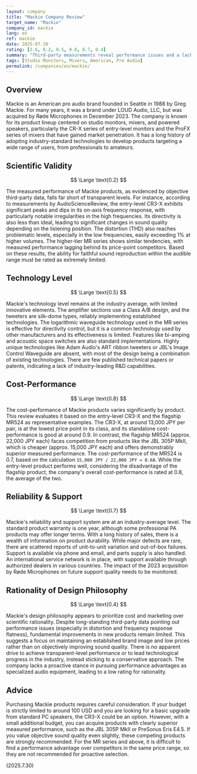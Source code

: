 ```yaml
---
layout: company
title: "Mackie Company Review"
target_name: "Mackie"
company_id: mackie
lang: en
ref: mackie
date: 2025-07-30
rating: [2.6, 0.2, 0.5, 0.8, 0.7, 0.4]
summary: "Third-party measurements reveal performance issues and a lack of innovation. Entry-level models are price-competitive, but flagship products lack an advantage over rivals."
tags: [Studio Monitors, Mixers, American, Pro Audio]
permalink: /companies/en/mackie/
---
```


## Overview

Mackie is an American pro audio brand founded in Seattle in 1988 by Greg Mackie. For many years, it was a brand under LOUD Audio, LLC, but was acquired by Røde Microphones in December 2023. The company is known for its product lineup centered on studio monitors, mixers, and powered speakers, particularly the CR-X series of entry-level monitors and the ProFX series of mixers that have gained market penetration. It has a long history of adopting industry-standard technologies to develop products targeting a wide range of users, from professionals to amateurs.

## Scientific Validity

$$ \Large \text{0.2} $$

The measured performance of Mackie products, as evidenced by objective third-party data, falls far short of transparent levels. For instance, according to measurements by AudioScienceReview, the entry-level CR3-X exhibits significant peaks and dips in its on-axis frequency response, with particularly notable irregularities in the high frequencies. Its directivity is also less than ideal, leading to significant changes in sound quality depending on the listening position. The distortion (THD) also reaches problematic levels, especially in the low frequencies, easily exceeding 1% at higher volumes. The higher-tier MR series shows similar tendencies, with measured performance lagging behind its price-point competitors. Based on these results, the ability for faithful sound reproduction within the audible range must be rated as extremely limited.

## Technology Level

$$ \Large \text{0.5} $$

Mackie's technology level remains at the industry average, with limited innovative elements. The amplifier sections use a Class A/B design, and the tweeters are silk-dome types, reliably implementing established technologies. The logarithmic waveguide technology used in the MR series is effective for directivity control, but it is a common technology used by other manufacturers and its effectiveness is limited. Features like bi-amping and acoustic space switches are also standard implementations. Highly unique technologies like Adam Audio's ART ribbon tweeters or JBL's Image Control Waveguide are absent, with most of the design being a combination of existing technologies. There are few published technical papers or patents, indicating a lack of industry-leading R&D capabilities.

## Cost-Performance

$$ \Large \text{0.8} $$

The cost-performance of Mackie products varies significantly by product. This review evaluates it based on the entry-level CR3-X and the flagship MR524 as representative examples. The CR3-X, at around 13,000 JPY per pair, is at the lowest price point in its class, and its standalone cost-performance is good at around 0.9. In contrast, the flagship MR524 (approx. 22,000 JPY each) faces competition from products like the JBL 305P MkII, which is cheaper (approx. 15,000 JPY each) and offers demonstrably superior measured performance. The cost-performance of the MR524 is 0.7, based on the calculation `15,000 JPY / 22,000 JPY ≈ 0.68`. While the entry-level product performs well, considering the disadvantage of the flagship product, the company's overall cost-performance is rated at 0.8, the average of the two.

## Reliability & Support

$$ \Large \text{0.7} $$

Mackie's reliability and support system are at an industry-average level. The standard product warranty is one year, although some professional PA products may offer longer terms. With a long history of sales, there is a wealth of information on product durability. While major defects are rare, there are scattered reports of unit-to-unit variation and out-of-box failures. Support is available via phone and email, and parts supply is also handled. An international service network is in place, with support available through authorized dealers in various countries. The impact of the 2023 acquisition by Røde Microphones on future support quality needs to be monitored.

## Rationality of Design Philosophy

$$ \Large \text{0.4} $$

Mackie's design philosophy appears to prioritize cost and marketing over scientific rationality. Despite long-standing third-party data pointing out performance issues (especially in distortion and frequency response flatness), fundamental improvements in new products remain limited. This suggests a focus on maintaining an established brand image and low prices rather than on objectively improving sound quality. There is no apparent drive to achieve transparent-level performance or to lead technological progress in the industry, instead sticking to a conservative approach. The company lacks a proactive stance in pursuing performance advantages as specialized audio equipment, leading to a low rating for rationality.

## Advice

Purchasing Mackie products requires careful consideration. If your budget is strictly limited to around 100 USD and you are looking for a basic upgrade from standard PC speakers, the CR3-X could be an option. However, with a small additional budget, you can acquire products with clearly superior measured performance, such as the JBL 305P MkII or PreSonus Eris E4.5. If you value objective sound quality even slightly, these competing products are strongly recommended. For the MR series and above, it is difficult to find a performance advantage over competitors in the same price range, so they are not recommended for proactive selection.

(2025.7.30)
